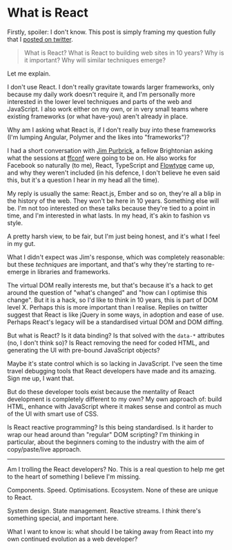 # What is React

Firstly, spoiler: I don't know. This post is simply framing my question fully that I [posted on twitter](https://twitter.com/rem/status/765104131459743744).

> What is React? What is React to building web sites in 10 years? Why is it important? Why will similar techniques emerge?

Let me explain.

<!--more-->

I don't use React. I don't really gravitate towards larger frameworks, only because my daily work doesn't require it, and I'm personally more interested in the lower level techniques and parts of the web and JavaScript. I also work either on my own, or in very small teams where existing frameworks (or what have-you) aren't already in place.

Why am I asking what React is, if I don't really buy into these frameworks (I'm lumping Angular, Polymer and the likes into "frameworks")?

I had a short conversation with [Jim Purbrick](https://twitter.com/JimPurbrick), a fellow Brightonian asking what the sessions at [ffconf](https://ffconf.org) were going to be on. He also works for Facebook so naturally (to me), React, TypeScript and [Flowtype](https://flowtype.org/docs/react.html) came up, and why they weren't included (in his defence, I don't believe he even said this, but it's a question I hear in my head all the time).

My reply is usually the same: React.js, Ember and so on, they're all a blip in the history of the web. They won't be here in 10 years. Something else will be. I'm not too interested on these talks because they're tied to a point in time, and I'm interested in what lasts. In my head, it's akin to fashion vs style.

A pretty harsh view, to be fair, but I'm just being honest, and it's what I feel in my gut.

What I didn't expect was Jim's response, which was completely reasonable: but these *techniques* are important, and that's why they're starting to re-emerge in libraries and frameworks.

The virtual DOM really interests me, but that's because it's a hack to get around the question of "what's changed" and "how can I optimise this change". But it is a hack, so I'd like to think in 10 years, this is part of DOM level X. Perhaps this is more important than I realise. Replies on twitter suggest that React is like jQuery in some ways, in adoption and ease of use. Perhaps React's legacy will be a standardised virtual DOM and DOM diffing.

But what is React? Is it data binding? Is that solved with the `data-*` attributes (no, I don't think so)? Is React removing the need for coded HTML, and generating the UI with pre-bound JavaScript objects?

Maybe it's state control which is so lacking in JavaScript. I've seen the time travel debugging tools that React developers have made and its amazing. Sign me up, I want that.

But do these developer tools exist because the mentality of React development is completely different to my own? My own approach of: build HTML, enhance with JavaScript where it makes sense and control as much of the UI with smart use of CSS.

Is React reactive programming? Is this being standardised. Is it harder to wrap our head around than "regular" DOM scripting? I'm thinking in particular, about the beginners coming to the industry with the aim of copy/paste/live approach.

---

Am I trolling the React developers? No. This is a real question to help me get to the heart of something I believe I'm missing.

Components. Speed. Optimisations. Ecosystem. None of these are unique to React.

System design. State management. Reactive streams. I *think* there's something special, and important here.

What I want to know is: what should I be taking away from React into my own continued evolution as a web developer?
